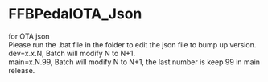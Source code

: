 # FFBPedalOTA_Json
for OTA json<br>
Please run the .bat file in the folder to edit the json file to bump up version.<br>
dev=x.x.N, Batch will modify N to N+1.<br>
main=x.N.99, Batch will modify N to N+1, the last number is keep 99 in main release.<br>
